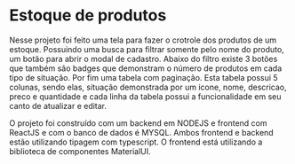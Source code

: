 # Estoque de produtos

Nesse projeto foi feito uma tela para fazer o crotrole dos produtos de um estoque. Possuindo uma busca para filtrar somente pelo nome do produto, um botão para abrir o modal de cadastro. Abaixo do filtro existe 3 botões que também são badges que demonstram o número de produtos em cada tipo de situação. Por fim uma tabela com paginação. Esta tabela possui 5 colunas, sendo elas, situação demonstrada por um icone, nome, descricao, preco e quantidade e cada linha da tabela possui a funcionalidade em seu canto de atualizar e editar.


O projeto foi construído com um backend em NODEJS e frontend com ReactJS e com o banco de dados é MYSQL. Ambos frontend e backend estão utilizando tipagem com typescript. O frontend está utilizando a biblioteca de componentes MaterialUI.
